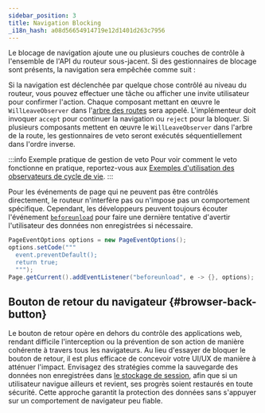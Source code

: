```yaml
---
sidebar_position: 3
title: Navigation Blocking
_i18n_hash: a08d56654914719e12d1401d263c7956
---
```

Le blocage de navigation ajoute une ou plusieurs couches de contrôle à l'ensemble de l'API du routeur sous-jacent. Si des gestionnaires de blocage sont présents, la navigation sera empêchée comme suit :

Si la navigation est déclenchée par quelque chose contrôlé au niveau du routeur, vous pouvez effectuer une tâche ou afficher une invite utilisateur pour confirmer l'action. Chaque composant mettant en œuvre le `WillLeaveObserver` dans l'[arbre des routes](../route-hierarchy/overview) sera appelé. L'implémenteur doit invoquer `accept` pour continuer la navigation ou `reject` pour la bloquer. Si plusieurs composants mettent en œuvre le `WillLeaveObserver` dans l'arbre de la route, les gestionnaires de veto seront exécutés séquentiellement dans l'ordre inverse.

:::info Exemple pratique de gestion de veto
Pour voir comment le veto fonctionne en pratique, reportez-vous aux [Exemples d'utilisation des observateurs de cycle de vie](observers#example-handling-unsaved-changes-with-willleaveobserver).
:::

Pour les événements de page qui ne peuvent pas être contrôlés directement, le routeur n'interfère pas ou n'impose pas un comportement spécifique. Cependant, les développeurs peuvent toujours écouter l'événement [`beforeunload`](https://developer.mozilla.org/en-US/docs/Web/API/Window/beforeunload_event) pour faire une dernière tentative d'avertir l'utilisateur des données non enregistrées si nécessaire.

```java
PageEventOptions options = new PageEventOptions();
options.setCode(""" 
  event.preventDefault();
  return true;
  """);
Page.getCurrent().addEventListener("beforeunload", e -> {}, options);
```

## Bouton de retour du navigateur {#browser-back-button}

Le bouton de retour opère en dehors du contrôle des applications web, rendant difficile l'interception ou la prévention de son action de manière cohérente à travers tous les navigateurs. Au lieu d'essayer de bloquer le bouton de retour, il est plus efficace de concevoir votre UI/UX de manière à atténuer l'impact. Envisagez des stratégies comme la sauvegarde des données non enregistrées dans [le stockage de session](../../advanced/web-storage#session-storage), afin que si un utilisateur navigue ailleurs et revient, ses progrès soient restaurés en toute sécurité. Cette approche garantit la protection des données sans s'appuyer sur un comportement de navigateur peu fiable.
